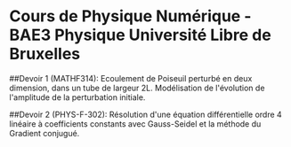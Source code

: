 # Cours de Physique Numérique - BAE3 Physique Université Libre de Bruxelles

##Devoir 1 (MATHF314): 
Ecoulement de Poiseuil perturbé en deux dimension, dans un tube de largeur 2L. Modélisation de l'évolution de l'amplitude de la perturbation initiale.

##Devoir 2 (PHYS-F-302):
Résolution d'une équation différentielle ordre 4 linéaire à coefficients constants avec Gauss-Seidel et la méthode du Gradient conjugué.



